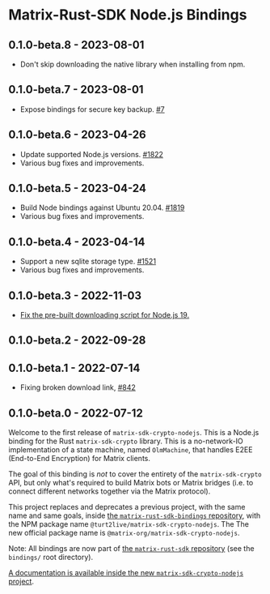 # Matrix-Rust-SDK Node.js Bindings

## 0.1.0-beta.8 - 2023-08-01

-   Don't skip downloading the native library when installing from npm.

## 0.1.0-beta.7 - 2023-08-01

-   Expose bindings for secure key backup. [#7](https://github.com/matrix-org/matrix-rust-sdk-crypto-nodejs/pull/7)

## 0.1.0-beta.6 - 2023-04-26

-   Update supported Node.js versions. [#1822](https://github.com/matrix-org/matrix-rust-sdk/pull/1822)
-   Various bug fixes and improvements.

## 0.1.0-beta.5 - 2023-04-24

-   Build Node bindings against Ubuntu 20.04. [#1819](https://github.com/matrix-org/matrix-rust-sdk/pull/1819)
-   Various bug fixes and improvements.

## 0.1.0-beta.4 - 2023-04-14

-   Support a new sqlite storage type. [#1521](https://github.com/matrix-org/matrix-rust-sdk/pull/1521)
-   Various bug fixes and improvements.

## 0.1.0-beta.3 - 2022-11-03

-   [Fix the pre-built downloading script for Node.js 19.](https://github.com/matrix-org/matrix-rust-sdk/pull/1164)

## 0.1.0-beta.2 - 2022-09-28

## 0.1.0-beta.1 - 2022-07-14

-   Fixing broken download link, [#842](https://github.com/matrix-org/matrix-rust-sdk/issues/842)

## 0.1.0-beta.0 - 2022-07-12

Welcome to the first release of `matrix-sdk-crypto-nodejs`. This is a
Node.js binding for the Rust `matrix-sdk-crypto` library. This is a
no-network-IO implementation of a state machine, named `OlmMachine`,
that handles E2EE (End-to-End Encryption) for Matrix clients.

The goal of this binding is _not_ to cover the entirety of the
`matrix-sdk-crypto` API, but only what's required to build Matrix bots
or Matrix bridges (i.e. to connect different networks together via the
Matrix protocol).

This project replaces and deprecates a previous project, with the same
name and same goals, inside [the `matrix-rust-sdk-bindings`
repository](https://github.com/matrix-org/matrix-rust-sdk-bindings),
with the NPM package name `@turt2live/matrix-sdk-crypto-nodejs`. The
The new official package name is
`@matrix-org/matrix-sdk-crypto-nodejs`.

Note: All bindings are now part of [the `matrix-rust-sdk`
repository](https://github.com/matrix-org/matrix-rust-sdk) (see the
`bindings/` root directory).

[A documentation is available inside the new
`matrix-sdk-crypto-nodejs`
project](https://github.com/matrix-org/matrix-rust-sdk/tree/0bde5ccf38f8cda3865297a2d12ddcdaf4b80ca7/bindings/matrix-sdk-crypto-nodejs).
